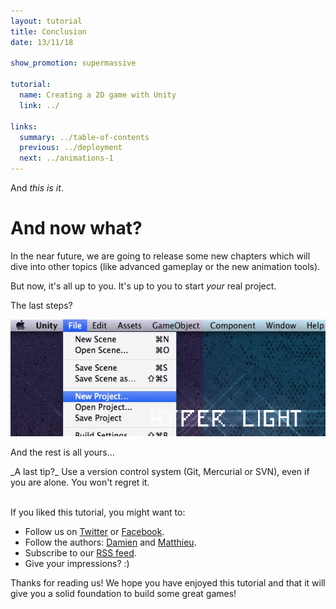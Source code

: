 ```yaml
---
layout: tutorial
title: Conclusion
date: 13/11/18

show_promotion: supermassive

tutorial:
  name: Creating a 2D game with Unity
  link: ../

links:
  summary: ../table-of-contents
  previous: ../deployment
  next: ../animations-1
---
```


And _this is it_.

# And now what?

In the near future, we are going to release some new chapters which will dive into other topics (like advanced gameplay or the new animation tools).

But now, it's all up to you. It's up to you to start _your_ real project.

The last steps?

[ ![Last steps][last] ][last]

And the rest is all yours...

<md-tip>
_A last tip?_ Use a version control system (Git, Mercurial or SVN), even if you are alone. You won't regret it.
</md-tip>


<br />If you liked this tutorial, you might want to:

* Follow us on [Twitter](https://twitter.com/pixelnest) or [Facebook](https://www.facebook.com/pixelneststudio).
* Follow the authors: [Damien](https://twitter.com/valryon) and [Matthieu](https://twitter.com/solarsailer).
* Subscribe to our [RSS feed](http://feedpress.me/pixelnest).
* Give your impressions? :)

Thanks for reading us! We hope you have enjoyed this tutorial and that it will give you a solid foundation to build some great games!


[last]: ./-img/last.png
